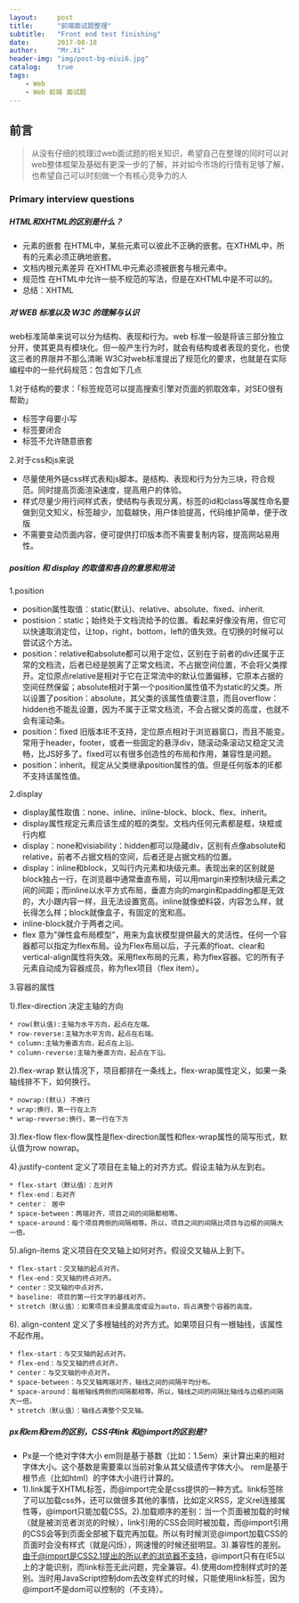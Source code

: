 ```yaml
---
layout:     post
title:      "前端面试题整理"
subtitle:   "Front end test finishing"
date:       2017-08-18
author:     "Mr.Xi"
header-img: "img/post-bg-miui6.jpg"
catalog:    true
tags:
    - Web
    - Web 前端 面试题
---
```


## 前言

>从没有仔细的梳理过web面试题的相关知识，希望自己在整理的同时可以对web整体框架及基础有更深一步的了解，并对如今市场的行情有足够了解，也希望自己可以时刻做一个有核心竞争力的人


### Primary interview questions

##### HTML和XHTML的区别是什么？
 * 元素的嵌套
 在HTML中，某些元素可以彼此不正确的嵌套。在XTHML中，所有的元素必须正确地嵌套。
 * 文档内根元素差异
 在XHTML中元素必须被嵌套与<html>根元素中。
 * 规范性
 在HTML中允许一些不规范的写法，但是在XHTML中是不可以的。
 * 总结：XHTML

##### 对 WEB 标准以及 W3C 的理解与认识
 web标准简单来说可以分为结构、表现和行为。web 标准一般是将该三部分独立分开，使其更具有模块化。但一般产生行为时，就会有结构或者表现的变化，也使这三者的界限并不那么清晰
 W3C对web标准提出了规范化的要求，也就是在实际编程中的一些代码规范：包含如下几点
 
 1.对于结构的要求：「标签规范可以提高搜索引擎对页面的抓取效率，对SEO很有帮助」
 
  * 标签字母要小写
  * 标签要闭合
  * 标签不允许随意嵌套
  
 2.对于css和js来说
 
  * 尽量使用外链css样式表和js脚本。是结构、表现和行为分为三块，符合规范。同时提高页面渲染速度，提高用户的体验。
  * 样式尽量少用行间样式表，使结构与表现分离，标签的id和class等属性命名要做到见文知义，标签越少，加载越快，用户体验提高，代码维护简单，便于改版
  * 不需要变动页面内容，便可提供打印版本而不需要复制内容，提高网站易用性。
  
  

##### position 和 display 的取值和各自的意思和用法
 
  1.position
   * position属性取值：static(默认)、relative、absolute、fixed、inherit.
   * postision：static；始终处于文档流给予的位置。看起来好像没有用，但它可以快速取消定位，让top，right，bottom，left的值失效。在切换的时候可以尝试这个方法。
   * position：relative和absolute都可以用于定位，区别在于前者的div还属于正常的文档流，后者已经是脱离了正常文档流，不占据空间位置，不会将父类撑开。定位原点relative是相对于它在正常流中的默认位置偏移，它原本占据的空间任然保留；absolute相对于第一个position属性值不为static的父类。所以设置了position：absolute，其父类的该属性值要注意，而且overflow：hidden也不能乱设置，因为不属于正常文档流，不会占据父类的高度，也就不会有滚动条。
   * position：fixed 旧版本IE不支持，定位原点相对于浏览器窗口，而且不能变。常用于header，footer，或者一些固定的悬浮div，随滚动条滚动又稳定又流畅，比JS好多了。fixed可以有很多创造性的布局和作用，兼容性是问题。
   * position：inherit。规定从父类继承position属性的值。但是任何版本的IE都不支持该属性值。
  
  2.display
   * display属性取值：none、inline、inline-block、block、flex、inherit。
   * display属性规定元素应该生成的框的类型。文档内任何元素都是框，块框或行内框
   * display：none和visiability：hidden都可以隐藏div，区别有点像absolute和relative，前者不占据文档的空间，后者还是占据文档的位置。
   * display：inline和block，又叫行内元素和块级元素。表现出来的区别就是block独占一行，在浏览器中通常垂直布局，可以用margin来控制块级元素之间的间距；而inline以水平方式布局，垂直方向的margin和padding都是无效的，大小跟内容一样，且无法设置宽高。inline就像塑料袋，内容怎么样，就长得怎么样；block就像盒子，有固定的宽和高。
   * inline-block就介于两者之间。
   * flex 意为"弹性盒布局模型"，用来为盒状模型提供最大的灵活性。任何一个容器都可以指定为flex布局。设为Flex布局以后，子元素的float、clear和vertical-align属性将失效。采用flex布局的元素，称为flex容器。它的所有子元素自动成为容器成员，称为flex项目（flex item）。
     
  3.容器的属性
  
   1).flex-direction 决定主轴的方向
   
    * row(默认值):主轴为水平方向，起点在左端。
    * row-reverse:主轴为水平方向，起点在右端。
    * column:主轴为垂直方向，起点在上沿。
    * column-reverse:主轴为垂直方向，起点在下沿。
   2).flex-wrap 默认情况下，项目都排在一条线上。flex-wrap属性定义，如果一条轴线排不下，如何换行。
   
    * nowrap:(默认) 不换行
    * wrap:换行，第一行在上方
    * wrap-reverse:换行，第一行在下方
    
   3).flex-flow flex-flow属性是flex-direction属性和flex-wrap属性的简写形式，默认值为row nowrap。
   
   4).justify-content 定义了项目在主轴上的对齐方式。假设主轴为从左到右。
   
    * flex-start（默认值）：左对齐
    * flex-end：右对齐
    * center： 居中
    * space-between：两端对齐，项目之间的间隔都相等。
    * space-around：每个项目两侧的间隔相等。所以，项目之间的间隔比项目与边框的间隔大一倍。
    
   5).align-items 定义项目在交叉轴上如何对齐。假设交叉轴从上到下。
    
    * flex-start：交叉轴的起点对齐。
    * flex-end：交叉轴的终点对齐。
    * center：交叉轴的中点对齐。
    * baseline: 项目的第一行文字的基线对齐。
    * stretch（默认值）：如果项目未设置高度或设为auto，将占满整个容器的高度。
    
   6). align-content   定义了多根轴线的对齐方式。如果项目只有一根轴线，该属性不起作用。
    
    * flex-start：与交叉轴的起点对齐。
    * flex-end：与交叉轴的终点对齐。
    * center：与交叉轴的中点对齐。
    * space-between：与交叉轴两端对齐，轴线之间的间隔平均分布。
    * space-around：每根轴线两侧的间隔都相等。所以，轴线之间的间隔比轴线与边框的间隔大一倍。
    * stretch（默认值）：轴线占满整个交叉轴。
    
    
##### px和em和rem的区别，CSS中link 和@import的区别是?
  * Px是一个绝对字体大小 
  em则是基于基数（比如：1.5em）来计算出来的相对字体大小。这个基数是需要乘以当前对象从其父级遗传字体大小。 
  rem是基于根节点（比如html）的字体大小进行计算的。
  * 1).link属于XHTML标签，而@import完全是css提供的一种方式。link标签除了可以加载css外，还可以做很多其他的事情，比如定义RSS，定义rel连接属性等，@import只能加载CSS。2).加载顺序的差别：当一个页面被加载的时候（就是被浏览者浏览的时候），link引用的CSS会同时被加载，而@import引用的CSS会等到页面全部被下载完再加载。所以有时候浏览@import加载CSS的页面时会没有样式（就是闪烁），网速慢的时候还挺明显。3).兼容性的差别。由于@import是CSS2.1提出的所以老的浏览器不支持，@import只有在IE5以上的才能识别，而link标签无此问题，完全兼容。4).使用dom控制样式时的差别。当时用JavaScript控制dom去改变样式的时候，只能使用link标签，因为@import不是dom可以控制的（不支持）。
 
 
 
 
 

 

    
